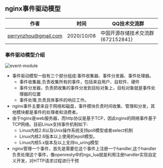 



## nginx事件驱动模型

| 作者 | 时间 |QQ技术交流群 |
| ------ | ------ |------ |
| perrynzhou@gmail.com |2020/10/08 |中国开源存储技术交流群(672152841) |

### 事件驱动模型介绍

![event-module](../images/event-module.jpg)


- 事件驱动模型一般有三个部分组成:事件收集器、事件分发器、事件处理器。
  - 事件收集器,负责收集所有的事件，包括来自用户、自软件、硬件
  - 事件分发器，负责把收集的事件分发到目标对象上，目标对象就是事件处理器的位置
  - 事件处理,负责具体事件的响应工作。
- nginx事件主要来自于网络和磁盘，事件模块负责时间收集、管理和分发，其他模块都是事件的处理者和消费者。
- 由于nginx是web服务器，而http协议是基于TCP，因此nginx的网络事件基于TCP网络。目前Linux支持事件机制如下:
	- Linux内核2.6以及Unix操作系统支持poll模型或者select机制
	- Linux内核2.6版本以上使用的epoll模型。
	- Linux内核5.x版本及以上支持io_uring模型
- nginx管理一个事件，首先是需要在这个事件上注册一个handler,这个handler负责处理这个事件，像openresty中的ngx_lua就是利用注册handler实现自定义开发，对HTTP请求过程进行干预